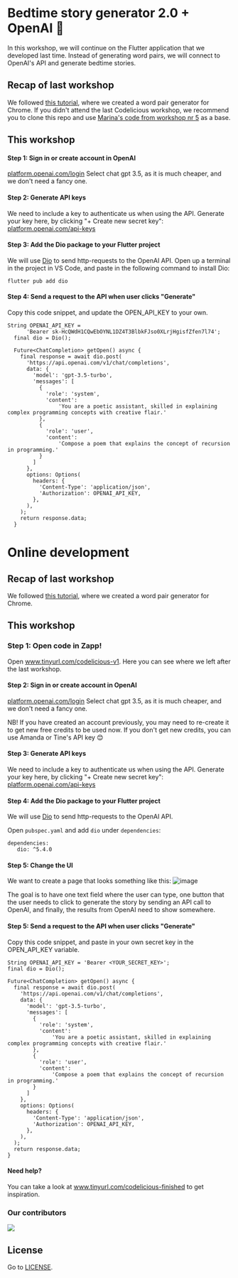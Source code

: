 # Bedtime story generator 2.0 + OpenAI 🌟
 In this workshop, we will continue on the Flutter application that we developed last time. Instead of generating word pairs, we will connect to OpenAI's API and generate bedtime stories. 

## Recap of last workshop
We followed [this tutorial](https://codelabs.developers.google.com/codelabs/flutter-codelab-first#0), where we created a word pair generator for Chrome.
If you didn't attend the last Codelicious workshop, we recommend you to clone this repo and use [Marina's code from workshop nr 5](https://github.com/Codelicious-Oda-x-DNB/codelicious-event-tasks/tree/main/Nr.%205%2014-11-2023/marina-flutter_bedtime_story_generator) as a base.

## This workshop

#### Step 1: Sign in or create account in OpenAI
[platform.openai.com/login](https://platform.openai.com/login)
Select chat gpt 3.5, as it is much cheaper, and we don't need a fancy one.

#### Step 2: Generate API keys
We need to include a key to authenticate us when using the API.
Generate your key here, by clicking "+ Create new secret key": [platform.openai.com/api-keys](https://platform.openai.com/api-keys)

#### Step 3: Add the Dio package to your Flutter project
We will use [Dio](https://pub.dev/packages/dio) to send http-requests to the OpenAI API.
Open up a terminal in the project in VS Code, and paste in the following command to install Dio:
```
flutter pub add dio
```


#### Step 4: Send a request to the API when user clicks "Generate"
Copy this code snippet, and update the OPEN_API_KEY to your own.

```
String OPENAI_API_KEY =
      'Bearer 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';
  final dio = Dio();

  Future<ChatCompletion> getOpen() async {
    final response = await dio.post(
      'https://api.openai.com/v1/chat/completions',
      data: {
        'model': 'gpt-3.5-turbo',
        'messages': [
          {
            'role': 'system',
            'content':
                'You are a poetic assistant, skilled in explaining complex programming concepts with creative flair.'
          },
          {
            'role': 'user',
            'content':
                'Compose a poem that explains the concept of recursion in programming.'
          }
        ]
      },
      options: Options(
        headers: {
          'Content-Type': 'application/json',
          'Authorization': OPENAI_API_KEY,
        },
      ),
    );
    return response.data;
  }

```
# Online development

## Recap of last workshop
We followed [this tutorial](https://codelabs.developers.google.com/codelabs/flutter-codelab-first#0), where we created a word pair generator for Chrome.

## This workshop 

### Step 1: Open code in Zapp!
Open www.tinyurl.com/codelicious-v1. Here you can see where we left after the last workshop. 

#### Step 2: Sign in or create account in OpenAI
[platform.openai.com/login](https://platform.openai.com/login)
Select chat gpt 3.5, as it is much cheaper, and we don't need a fancy one.

NB! If you have created an account previously, you may need to re-create it to get new free credits to be used now. If you don't get new credits, you can use Amanda or Tine's API key 😊

#### Step 3: Generate API keys
We need to include a key to authenticate us when using the API.
Generate your key here, by clicking "+ Create new secret key": [platform.openai.com/api-keys](https://platform.openai.com/api-keys)

#### Step 4: Add the Dio package to your Flutter project
We will use [Dio](https://pub.dev/packages/dio) to send http-requests to the OpenAI API.

Open `pubspec.yaml` and add `dio` under `dependencies`:
```
dependencies:
   dio: ^5.4.0
```

#### Step 5: Change the UI

We want to create a page that looks something like this:
![image](https://github.com/Codelicious-Oda-x-DNB/codelicious-event-tasks/assets/36000728/6b7502d7-1cfe-44dd-8dc8-9b57e9dd83bb)


The goal is to have one text field where the user can type, one button that the user needs to click to generate the story by sending an API call to OpenAI, and finally, the results from OpenAI need to show somewhere. 

#### Step 5: Send a request to the API when user clicks "Generate"
Copy this code snippet, and paste in your own secret key in the OPEN_API_KEY variable. 

```
String OPENAI_API_KEY = 'Bearer <YOUR_SECRET_KEY>';
final dio = Dio();

Future<ChatCompletion> getOpen() async {
  final response = await dio.post(
    'https://api.openai.com/v1/chat/completions',
    data: {
      'model': 'gpt-3.5-turbo',
      'messages': [
        {
          'role': 'system',
          'content':
              'You are a poetic assistant, skilled in explaining complex programming concepts with creative flair.'
        },
        {
          'role': 'user',
          'content':
              'Compose a poem that explains the concept of recursion in programming.'
        }
      ]
    },
    options: Options(
      headers: {
        'Content-Type': 'application/json',
        'Authorization': OPENAI_API_KEY,
      },
    ),
  );
  return response.data;
}
```

#### Need help?

You can take a look at www.tinyurl.com/codelicious-finished to get inspiration. 


### Our contributors
<a href="https://github.com/Codelicious-Oda-x-DNB/codelicious-event-tasks/graphs/contributors">
  <img src="https://contrib.rocks/image?repo=Codelicious-Oda-x-DNB/codelicious-event-tasks" />
</a>

## License

Go to [LICENSE](https://github.com/Codelicious-Oda-x-DNB/codelicious-event-tasks/blob/main/LICENSE).
